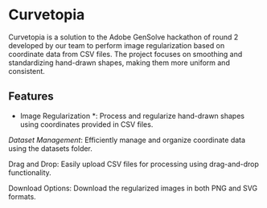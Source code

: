 # Curvetopia

Curvetopia is a solution to the Adobe GenSolve hackathon  of round 2 developed by our team to perform image regularization based on coordinate data from CSV files. The project focuses on smoothing and standardizing hand-drawn shapes, making them more uniform and consistent.

## Features

* Image Regularization *: Process and regularize hand-drawn shapes using coordinates provided in CSV files.

*Dataset Management*: Efficiently manage and organize coordinate data using the datasets folder.

Drag and Drop: Easily upload CSV files for processing using drag-and-drop functionality.

Download Options: Download the regularized images in both PNG and SVG formats. 
 
 

